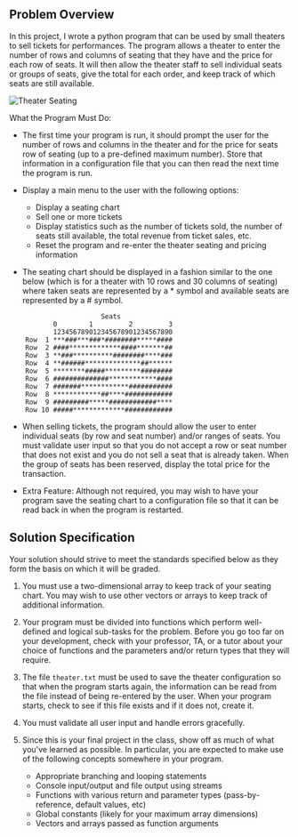 ## Problem Overview
In this project, I wrote a python program that can be used by small theaters to sell tickets for performances. The program allows a theater to enter the number of rows and columns of seating that they have and the price for each row of seats. It will then allow the theater staff to sell individual seats or groups of seats, give the total for each order, and keep track of which seats are still available.

![Theater Seating](http://www.preferred-seating.com/images/Phoenix-Elite-36-Front.jpg)

What the Program Must Do: 

* The first time your program is run, it should prompt the user for the number of rows and columns in the theater and for the price for seats row of seating (up to a pre-defined maximum number).  Store that information in a configuration file that you can then read the next time the program is run.

* Display a main menu to the user with the following options:

    * Display a seating chart
    * Sell one or more tickets
    * Display statistics such as the number of tickets sold, the number of seats still available, the total revenue from ticket sales, etc.
    * Reset the program and re-enter the theater seating and pricing information

* The seating chart should be displayed in a fashion similar to the one below (which is for a theater with 10 rows and 30 columns of seating) where taken seats are represented by a * symbol and available seats are represented by a # symbol.

```text
                       Seats
           0        1         2         3
           123456789012345678901234567890
    Row  1 ***###***###*########*****####
    Row  2 ####*************####*******##
    Row  3 **###**********########****###
    Row  4 **######**************##******
    Row  5 ********#####*********########
    Row  6 ##############************####
    Row  7 #######************###########
    Row  8 ************##****############
    Row  9 #########*****############****
    Row 10 #####*************############
```

*  When selling tickets, the program should allow the user to enter individual seats (by row and seat number) and/or ranges of seats.  You must validate user input so that you do not accept a row or seat
  number that does not exist and you do not sell a seat that is already taken. When the group of seats has been reserved, display the total price for the transaction.

*  Extra Feature: Although not required, you may wish to have your program save the seating chart to a configuration file so that it can be read back in when the program is restarted.

## Solution Specification
Your solution should strive to meet the standards specified below as they form the basis on which it will be graded.

1. You must use a two-dimensional array to keep track of your seating chart.  You may wish to use other vectors or arrays to keep track of additional information.

2. Your program must be divided into functions which perform well-defined and logical sub-tasks for the problem.  Before you go too far on your development, check with your professor, TA, or a tutor about your choice of functions and the parameters and/or return types that they will require.

3. The file `theater.txt` must be used to save the theater configuration so that when the program starts again, the information can be read from the file instead of being re-entered by the user. When your program starts, check to see if this file exists and if it does not, create it.

3. You must validate all user input and handle errors gracefully.

5. Since this is your final project in the class, show off as much of what you've learned as possible.  In particular, you are expected to make use of the following concepts somewhere in your program.

   * Appropriate branching and looping statements
   * Console input/output and file output using streams
   * Functions with various return and parameter types (pass-by-reference, default values, etc)
   * Global constants (likely for your maximum array dimensions)
   * Vectors and arrays passed as function arguments
